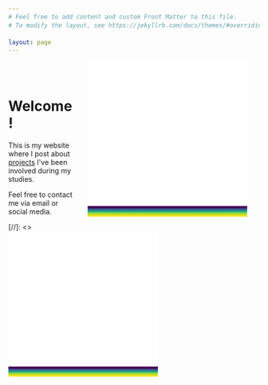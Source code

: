 ```yaml
---
# Feel free to add content and custom Front Matter to this file.
# To modify the layout, see https://jekyllrb.com/docs/themes/#overriding-theme-defaults

layout: page
---
```


<img src="/assets/conv_23.gif" width="320" style="float: right; margin-left: 25px; margin-right: 25px; margin-bottom: 25px;"/>

<br />
<br />

# Welcome!


This is my website where I post about [projects](/projects/) I've been involved during my studies.

Feel free to contact me via email or social media.

[//]: <> <img src="/assets/conv_23.gif" width="300"/>
